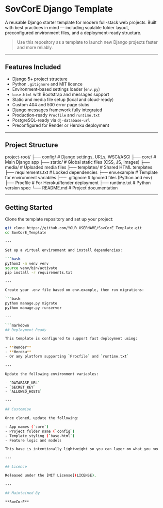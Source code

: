 # SovCorE Django Template

A reusable Django starter template for modern full-stack web projects. Built with best practices in mind — including scalable folder layout, preconfigured environment files, and a deployment-ready structure.

> Use this repository as a template to launch new Django projects faster and more reliably.

---

## Features Included

- Django 5+ project structure
- Python `.gitignore` and MIT licence
- Environment-based settings loader (`env.py`)
- `base.html` with Bootstrap and messages support
- Static and media file setup (local and cloud-ready)
- Custom 404 and 500 error page stubs
- Django messages framework fully integrated
- Production-ready `Procfile` and `runtime.txt`
- PostgreSQL-ready via `dj-database-url`
- Preconfigured for Render or Heroku deployment

---

## Project Structure

project-root/
├── config/ # Django settings, URLs, WSGI/ASGI
├── core/ # Main Django app
├── static/ # Global static files (CSS, JS, images)
├── media/ # Uploaded media files
├── templates/ # Shared HTML templates
├── requirements.txt # Locked dependencies
├── env.example # Template for environment variables
├── .gitignore # Ignored files (Python and env)
├── Procfile # For Heroku/Render deployment
├── runtime.txt # Python version spec
└── README.md # Project documentation

---

## Getting Started

Clone the template repository and set up your project:

```bash
git clone https://github.com/YOUR_USERNAME/SovCorE_Template.git
cd SovCorE_Template

---

Set up a virtual environment and install dependencies:

```bash
python3 -m venv venv
source venv/bin/activate
pip install -r requirements.txt

---

Create your .env file based on env.example, then run migrations:

```bash
python manage.py migrate
python manage.py runserver

---

```markdown
## Deployment Ready

This template is configured to support fast deployment using:

- **Render**
- **Heroku**
- Or any platform supporting `Procfile` and `runtime.txt`

---

Update the following environment variables:

- `DATABASE_URL`
- `SECRET_KEY`
- `ALLOWED_HOSTS`

---

## Customise

Once cloned, update the following:

- App names (`core`)
- Project folder name (`config`)
- Template styling (`base.html`)
- Feature logic and models

This base is intentionally lightweight so you can layer on what you need.

---

## Licence

Released under the [MIT License](LICENSE).

---

## Maintained By

**SovCorE**



